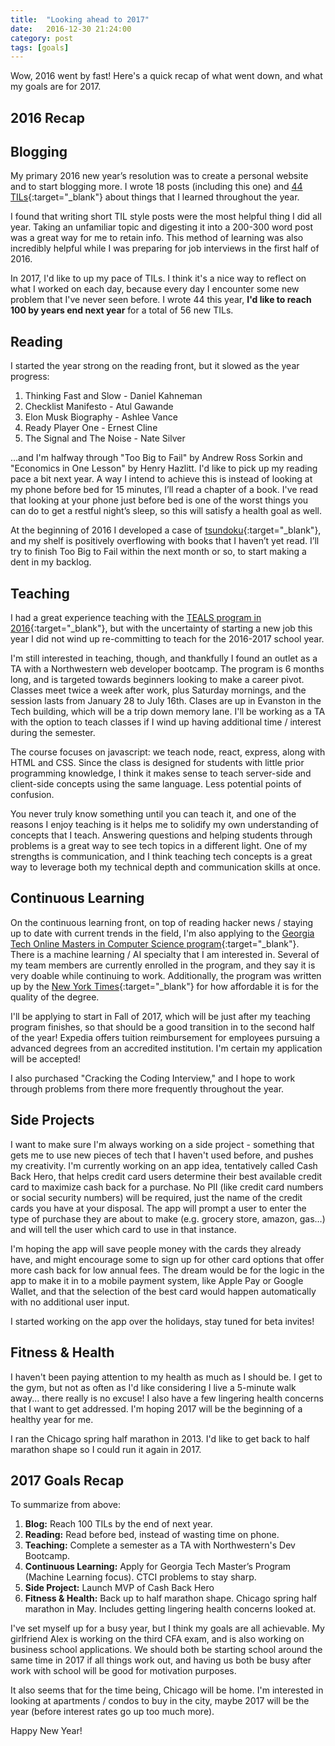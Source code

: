 ```yaml
---
title:  "Looking ahead to 2017"
date:   2016-12-30 21:24:00
category: post
tags: [goals]
---
```


Wow, 2016 went by fast! Here's a quick recap of what went down, and what my goals are for 2017.

## 2016 Recap

## Blogging

My primary 2016 new year’s resolution was to create a personal website and to start blogging more. I wrote 18 posts (including this one) and [44 TILs][til]{:target="_blank"} about things that I learned throughout the year.

I found that writing short TIL style posts were the most helpful thing I did all year. Taking an unfamiliar topic and digesting it into a 200-300 word post was a great way for me to retain info. This method of learning was also incredibly helpful while I was preparing for job interviews in the first half of 2016.

In 2017, I'd like to up my pace of TILs. I think it's a nice way to reflect on what I worked on each day, because every day I encounter some new problem that I've never seen before. I wrote 44 this year, **I'd like to reach 100 by years end next year** for a total of 56 new TILs.

## Reading

I started the year strong on the reading front, but it slowed as the year progress:

  1. Thinking Fast and Slow - Daniel Kahneman
  2. Checklist Manifesto - Atul Gawande
  3. Elon Musk Biography - Ashlee Vance
  4. Ready Player One - Ernest Cline
  5. The Signal and The Noise - Nate Silver

…and I'm halfway through "Too Big to Fail" by Andrew Ross Sorkin and "Economics in One Lesson" by Henry Hazlitt. I'd like to pick up my reading pace a bit next year. A way I intend to achieve this is instead of looking at my phone before bed for 15 minutes, I’ll read a chapter of a book. I've read that looking at your phone just before bed is one of the worst things you can do to get a restful night’s sleep, so this will satisfy a health goal as well.

At the beginning of 2016 I developed a case of [tsundoku][tsundoku]{:target="_blank"}, and my shelf is positively overflowing with books that I haven’t yet read. I’ll try to finish Too Big to Fail within the next month or so, to start making a dent in my backlog.

## Teaching

I had a great experience teaching with the [TEALS program in 2016][teals]{:target="_blank"}, but with the uncertainty of starting a new job this year I did not wind up re-committing to teach for the 2016-2017 school year.

I'm still interested in teaching, though, and thankfully I found an outlet as a TA with a Northwestern web developer bootcamp. The program is 6 months long, and is targeted towards beginners looking to make a career pivot. Classes meet twice a week after work, plus Saturday mornings, and the session lasts from January 28 to July 16th. Clases are up in Evanston in the Tech building, which will be a trip down memory lane. I'll be working as a TA with the option to teach classes if I wind up having additional time / interest during the semester.

The course focuses on javascript: we teach node, react, express, along with HTML and CSS. Since the class is designed for students with little prior programming knowledge, I think it makes sense to teach server-side and client-side concepts using the same language. Less potential points of confusion.

You never truly know something until you can teach it, and one of the reasons I enjoy teaching is it helps me to solidify my own understanding of concepts that I teach. Answering questions and helping students through problems is a great way to see tech topics in a different light. One of my strengths is communication, and I think teaching tech concepts is a great way to leverage both my technical depth and communication skills at once.

## Continuous Learning

On the continuous learning front, on top of reading hacker news / staying up to date with current trends in the field, I'm also applying to the [Georgia Tech Online Masters in Computer Science program][omscs]{:target="_blank"}. There is a machine learning / AI specialty that I am interested in. Several of my team members are currently enrolled in the program, and they say it is very doable while continuing to work. Additionally, the program was written up by the [New York Times][nyt]{:target="_blank"} for how affordable it is for the quality of the degree.

I'll be applying to start in Fall of 2017, which will be just after my teaching program finishes, so that should be a good transition in to the second half of the year! Expedia offers tuition reimbursement for employees pursuing a advanced degrees from an accredited institution. I'm certain my application will be accepted!

I also purchased "Cracking the Coding Interview," and I hope to work through problems from there more frequently throughout the year.

## Side Projects

I want to make sure I'm always working on a side project - something that gets me to use new pieces of tech that I haven't used before, and pushes my creativity. I'm currently working on an app idea, tentatively called Cash Back Hero, that helps credit card users determine their best available credit card to maximize cash back for a purchase. No PII (like credit card numbers or social security numbers) will be required, just the name of the credit cards you have at your disposal. The app will prompt a user to enter the type of purchase they are about to make (e.g. grocery store, amazon, gas…) and will tell the user which card to use in that instance.

I'm hoping the app will save people money with the cards they already have, and might encourage some to sign up for other card options that offer more cash back for low annual fees. The dream would be for the logic in the app to make it in to a mobile payment system, like Apple Pay or Google Wallet, and that the selection of the best card would happen automatically with no additional user input.

I started working on the app over the holidays, stay tuned for beta invites!

## Fitness & Health

I haven't been paying attention to my health as much as I should be. I get to the gym, but not as often as I'd like considering I live a 5-minute walk away... there really is no excuse! I also have a few lingering health concerns that I want to get addressed. I'm hoping 2017 will be the beginning of a healthy year for me.

I ran the Chicago spring half marathon in 2013. I'd like to get back to half marathon shape so I could run it again in 2017.

## 2017 Goals Recap

To summarize from above:

1. **Blog:** Reach 100 TILs by the end of next year.
2. **Reading:** Read before bed, instead of wasting time on phone.
3. **Teaching:** Complete a semester as a TA with Northwestern's Dev Bootcamp.
4. **Continuous Learning:** Apply for Georgia Tech Master’s Program (Machine Learning focus). CTCI problems to stay sharp.
5. **Side Project:** Launch MVP of Cash Back Hero
6. **Fitness & Health:** Back up to half marathon shape. Chicago spring half marathon in May. Includes getting lingering health concerns looked at.

I've set myself up for a busy year, but I think my goals are all achievable. My girlfriend Alex is working on the third CFA exam, and is also working on business school applications. We should both be starting school around the same time in 2017 if all things work out, and having us both be busy after work with school will be good for motivation purposes.

It also seems that for the time being, Chicago will be home. I'm interested in looking at apartments / condos to buy in the city, maybe 2017 will be the year (before interest rates go up too much more).

Happy New Year!

[til]: http://www.bambielli.com/til/
[teals]: http://www.bambielli.com/posts/2016-05-12-school-reflection/
[omscs]: https://www.omscs.gatech.edu/
[nyt]: http://www.nytimes.com/2016/09/29/upshot/an-online-education-breakthrough-a-masters-degree-for-a-mere-7000.html
[tsundoku]: https://en.wikipedia.org/wiki/Tsundoku
